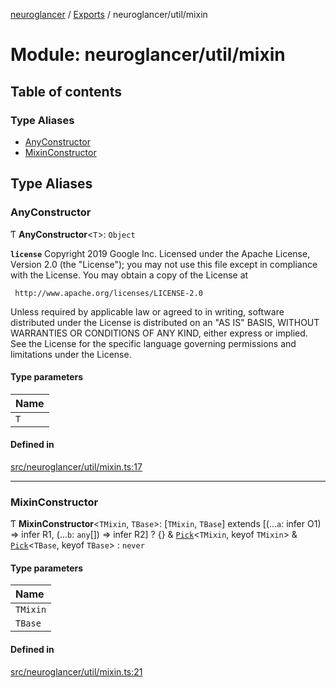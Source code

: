 [neuroglancer](../README.md) / [Exports](../modules.md) / neuroglancer/util/mixin

# Module: neuroglancer/util/mixin

## Table of contents

### Type Aliases

- [AnyConstructor](neuroglancer_util_mixin.md#anyconstructor)
- [MixinConstructor](neuroglancer_util_mixin.md#mixinconstructor)

## Type Aliases

### AnyConstructor

Ƭ **AnyConstructor**<`T`\>: `Object`

**`license`**
Copyright 2019 Google Inc.
Licensed under the Apache License, Version 2.0 (the "License");
you may not use this file except in compliance with the License.
You may obtain a copy of the License at

     http://www.apache.org/licenses/LICENSE-2.0

Unless required by applicable law or agreed to in writing, software
distributed under the License is distributed on an "AS IS" BASIS,
WITHOUT WARRANTIES OR CONDITIONS OF ANY KIND, either express or implied.
See the License for the specific language governing permissions and
limitations under the License.

#### Type parameters

| Name |
| :------ |
| `T` |

#### Defined in

[src/neuroglancer/util/mixin.ts:17](https://github.com/ActiveBrainAtlas2/neuroglancer/blob/034b457d/src/neuroglancer/util/mixin.ts#L17)

___

### MixinConstructor

Ƭ **MixinConstructor**<`TMixin`, `TBase`\>: [`TMixin`, `TBase`] extends [(...`a`: infer O1) => infer R1, (...`b`: `any`[]) => infer R2] ? {} & [`Pick`](neuroglancer_annotation_renderlayer._internal_.md#pick)<`TMixin`, keyof `TMixin`\> & [`Pick`](neuroglancer_annotation_renderlayer._internal_.md#pick)<`TBase`, keyof `TBase`\> : `never`

#### Type parameters

| Name |
| :------ |
| `TMixin` |
| `TBase` |

#### Defined in

[src/neuroglancer/util/mixin.ts:21](https://github.com/ActiveBrainAtlas2/neuroglancer/blob/034b457d/src/neuroglancer/util/mixin.ts#L21)
